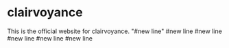 # clairvoyance
This is the official website for clairvoyance.
"#new line"
#new line
#new line
#new line
#new line
#new line
